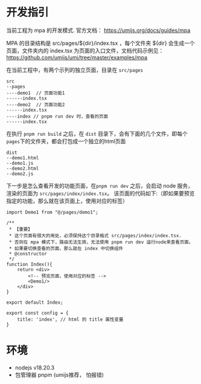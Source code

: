 # 开发指引
当前工程为 mpa 的开发模式. 官方文档： https://umijs.org/docs/guides/mpa

MPA 的目录结构是 src/pages/${dir}/index.tsx ，每个文件夹 ${dir} 会生成一个页面，文件夹内的 index.tsx 为页面的入口文件，文档代码示例见：https://github.com/umijs/umi/tree/master/examples/mpa

在当前工程中，有两个示列的独立页面，目录在 `src/pages`
```
src
--pages
----demo1  // 页面功能1
------index.tsx
----demo2  // 页面功能2
------index.tsx
----index // pnpm run dev 时，查看的页面
------index.tsx
```
在执行 `pnpm run build` 之后，在 `dist` 目录下，会有下面的几个文件，即每个`pages`下的文件夹，都会打包成一个独立的html页面


```
dist
--demo1.html
--demo1.js
--demo2.html
--demo2.js
```

下一步是怎么查看开发的功能页面，在`pnpm run dev` 之后，会启动 node 服务，渲染的页面为 `src/pages/index/index.tsx`。
该页面的代码如下:（即如果要预览指定的功能，那么就在该页面上，使用对应的标签）
```tsx
import Demo1 from "@/pages/demo1";

/**
 * 【重要】
 * 这个页面有很大的用处，必须保持这个目录格式 src/pages/index/index.tsx.
 * 否则在 mpa 模式下，路由无法生效，无法使用 pnpm run dev 运行node来查看页面。
 * 如果要切换查看的页面，那么就在 index 中切换组件
 * @constructor
 */
function Index(){
    return <div>
        <!-- 预览页面，使用对应的标签 -->
        <Demo1/>
    </div>
}

export default Index;

export const config = {
    title: 'index', // html 的 title 属性变量
}
```


# 环境

- nodejs v18.20.3
- 包管理器 pnpm (umijs推荐， 怕报错)
